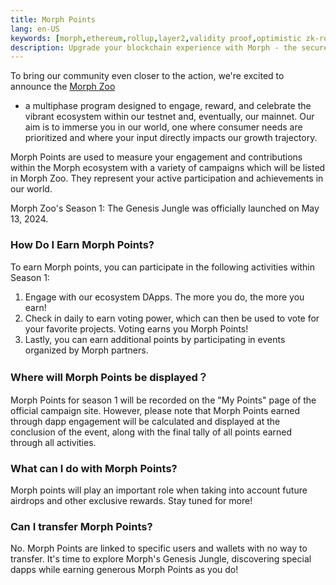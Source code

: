 ```yaml
---
title: Morph Points
lang: en-US
keywords: [morph,ethereum,rollup,layer2,validity proof,optimistic zk-rollup]
description: Upgrade your blockchain experience with Morph - the secure decentralized, cost0efficient, and high-performing optimistic zk-rollup solution. Try it now!
---
```


To bring our community even closer to the action, we're excited to announce the [Morph Zoo](https:/morphl2.io/points/)

 - a multiphase program designed to engage, reward, and celebrate the vibrant ecosystem within our testnet and, eventually, our mainnet. Our aim is to immerse you in our world, one where consumer needs are prioritized and where your input directly impacts our growth trajectory.

Morph Points are used to measure your engagement and contributions within the Morph ecosystem with a variety of campaigns which will be listed in Morph Zoo. They represent your active participation and achievements in our world.

Morph Zoo's Season 1: The Genesis Jungle was officially launched on May 13, 2024.

### How Do I Earn Morph Points?

To earn Morph points, you can participate in the following activities within Season 1:
1. Engage with our ecosystem DApps. The more you do, the more you earn!
2. Check in daily to earn voting power, which can then be used to vote for your favorite projects. Voting earns you Morph Points!
3. Lastly, you can earn additional points by participating in events organized by Morph partners.

### Where will Morph Points be displayed？

Morph Points for season 1 will be recorded on the "My Points" page of the official campaign site. However, please note that Morph Points earned through dapp engagement will be calculated and displayed at the conclusion of the event, along with the final tally of all points earned through all activities. 

### What can I do with Morph Points?

Morph points will play an important role when taking into account future airdrops and other exclusive rewards. Stay tuned for more!

### Can I transfer Morph Points?

No. Morph Points are linked to specific users and wallets with no way to transfer.
It's time to explore Morph's Genesis Jungle, discovering special dapps while earning generous Morph Points as you do!

